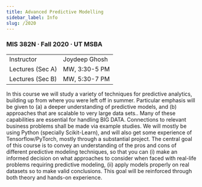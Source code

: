 ```yaml
---
title: Advanced Predictive Modelling
sidebar_label: Info
slug: /2020
---
```

### MIS 382N · Fall 2020 · UT MSBA

<table>
  <tbody>
    <tr>
      <td>Instructor</td>
      <td>Joydeep Ghosh</td>
    </tr>
    <tr>
      <td>Lectures (Sec A) </td>
      <td>MW, 3:30-5 PM</td>
    </tr>
    <tr>
      <td>Lectures (Sec B) </td>
      <td>MW, 5:30-7 PM</td>
    </tr>
  </tbody>
</table>

In this course we will study a variety of techniques for predictive analytics, building up from where you were left off in summer. Particular emphasis will be given to (a) a deeper understanding of predictive models, and (b) approaches that are scalable to very large data sets.. Many of these capabilities are essential for handling BIG DATA. Connections to relevant business problems shall be made via example studies. We will mostly be using Python (specially Scikit-Learn), and will also get some experience of Tensorflow/PyTorch, mostly through a substantial project. The central goal of this course is to convey an understanding of the pros and cons of different predictive modeling techniques, so that you can (i) make an informed decision on what approaches to consider when faced with real-life problems requiring predictive modeling, (ii) apply models properly on real datasets so to make valid conclusions. This goal will be reinforced through both theory and hands-on experience.